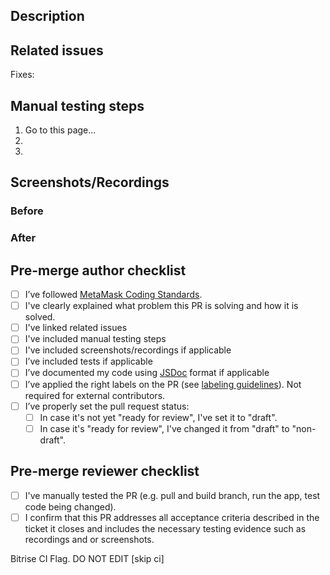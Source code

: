 ## **Description**

<!--
Write a short description of the changes included in this pull request, also include relevant motivation and context. Have in mind the following questions:
1. What is the reason for the change?
2. What is the improvement/solution?
-->

## **Related issues**

Fixes:

## **Manual testing steps**

1. Go to this page...
2.
3.

## **Screenshots/Recordings**

<!-- If applicable, add screenshots and/or recordings to visualize the before and after of your change. -->

### **Before**

<!-- [screenshots/recordings] -->

### **After**

<!-- [screenshots/recordings] -->

## **Pre-merge author checklist**

- [ ] I’ve followed [MetaMask Coding Standards](https://github.com/MetaMask/metamask-mobile/blob/main/.github/guidelines/CODING_GUIDELINES.md).
- [ ] I've clearly explained what problem this PR is solving and how it is solved.
- [ ] I've linked related issues
- [ ] I've included manual testing steps
- [ ] I've included screenshots/recordings if applicable
- [ ] I’ve included tests if applicable
- [ ] I’ve documented my code using [JSDoc](https://jsdoc.app/) format if applicable
- [ ] I’ve applied the right labels on the PR (see [labeling guidelines](https://github.com/MetaMask/metamask-mobile/blob/main/.github/guidelines/LABELING_GUIDELINES.md)). Not required for external contributors.
- [ ] I’ve properly set the pull request status:
  - [ ] In case it's not yet "ready for review", I've set it to "draft".
  - [ ] In case it's "ready for review", I've changed it from "draft" to "non-draft".

## **Pre-merge reviewer checklist**

- [ ] I've manually tested the PR (e.g. pull and build branch, run the app, test code being changed).
- [ ] I confirm that this PR addresses all acceptance criteria described in the ticket it closes and includes the necessary testing evidence such as recordings and or screenshots.

Bitrise CI Flag. DO NOT EDIT
[skip ci]
